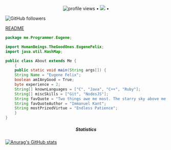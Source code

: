 <p align="center">
  <img src="https://gpvc.arturio.dev/EugeneFelix" alt="profile views"> •  
  <a href="https://twitter.com/intent/follow?screen_name=EugeneFelix&tw_p=followbutton"><img src="https://img.shields.io/twitter/follow/EugeneFelix?label=%40Eugene&style=social"></a> •
  </p>

![GitHub followers](https://img.shields.io/github/followers/EugeneFelix?style=social)
 
<p> <a href="https://github.com/EugeneFelix/README">README</a>
</p>

```java
package me.Programmer.Eugene;

import HumanBeings.TheGoodOnes.EugeneFelix;
import java.util.HashMap;

public class About extends Me {
    {
    public static void main(String args[]) {
    String Name = "Eugene Felix";
    boolean amIAnyGood = True;
    byte experience = 2;
    String[] knownLanguages = ["C", "Java", "C++", "Ruby"];
    String[] miscSkills = ["Git", "NodesJS"];
    String favQuote = "Two things awe me most. The starry sky above me and the moral law within me.";
    String favQuoteAuthor = "Immanuel Kant";
    String mostPrizedVirtue = "Endless Patience";
    }
}
```
<h5 align="center"><em>Statistics</em></h5>

[![Anurag's GitHub stats](https://github-readme-stats.vercel.app/api?username=EugeneFelix)](https://github.com/anuraghazra/github-readme-stats)
